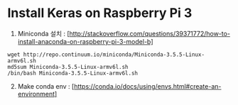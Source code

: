 # Install Keras on Raspberry Pi 3

1. Miniconda 설치
: [http://stackoverflow.com/questions/39371772/how-to-install-anaconda-on-raspberry-pi-3-model-b]



```
wget http://repo.continuum.io/miniconda/Miniconda-3.5.5-Linux-armv6l.sh
md5sum Miniconda-3.5.5-Linux-armv6l.sh
/bin/bash Miniconda-3.5.5-Linux-armv6l.sh
```


2. Make conda env
: [https://conda.io/docs/using/envs.html#create-an-environment]